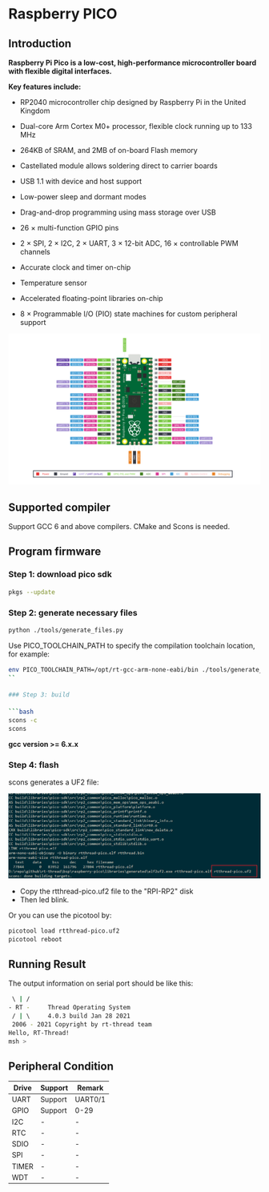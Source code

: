 # Raspberry PICO

## Introduction

**Raspberry Pi Pico is a low-cost, high-performance microcontroller board with flexible digital interfaces.**

**Key features include:**

- RP2040 microcontroller chip designed by Raspberry Pi in the United Kingdom
- Dual-core Arm Cortex M0+ processor, flexible clock running up to 133 MHz
- 264KB of SRAM, and 2MB of on-board Flash memory
- Castellated module allows soldering direct to carrier boards
- USB 1.1 with device and host support
- Low-power sleep and dormant modes

- Drag-and-drop programming using mass storage over USB
- 26 × multi-function GPIO pins
- 2 × SPI, 2 × I2C, 2 × UART, 3 × 12-bit ADC, 16 × controllable PWM channels
- Accurate clock and timer on-chip
- Temperature sensor
- Accelerated floating-point libraries on-chip
- 8 × Programmable I/O (PIO) state machines for custom peripheral support



![Pico-R3-Pinout](figures/Pico-R3-Pinout.svg)

## Supported compiler

Support GCC 6 and above compilers. CMake and Scons is needed.

## Program firmware

### Step 1: download pico sdk

```bash
pkgs --update
```

### Step 2: generate necessary files

```bash
python ./tools/generate_files.py
```

Use PICO_TOOLCHAIN_PATH to specify the compilation toolchain location, for example:

```bash
env PICO_TOOLCHAIN_PATH=/opt/rt-gcc-arm-none-eabi/bin ./tools/generate_files.py
``

### Step 3: build

```bash
scons -c
scons
```

**gcc version >= 6.x.x**

### Step 4: flash

scons generates a UF2 file:

![elf2uf2](figures/elf2uf2.png)

- Copy the rtthread-pico.uf2 file to the "RPI-RP2" disk
- Then led blink.

Or you can use the picotool by:

```bash
picotool load rtthread-pico.uf2
picotool reboot
```

## Running Result

The output information on serial port should be like this:

```bash
 \ | /
- RT -     Thread Operating System
 / | \     4.0.3 build Jan 28 2021
 2006 - 2021 Copyright by rt-thread team
Hello, RT-Thread!
msh >
```

## Peripheral Condition

| Drive | Support | Remark  |
| ----- | ------- | ------- |
| UART  | Support | UART0/1 |
| GPIO  | Support | 0-29    |
| I2C   | -       | -       |
| RTC   | -       | -       |
| SDIO  | -       | -       |
| SPI   | -       | -       |
| TIMER | -       | -       |
| WDT   | -       | -       |


